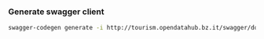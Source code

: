 <!--
SPDX-FileCopyrightText: NOI Techpark <digital@noi.bz.it>

SPDX-License-Identifier: CC0-1.0
-->

### Generate swagger client

```bash
swagger-codegen generate -i http://tourism.opendatahub.bz.it/swagger/docs/V1 -l ypescript-axios -o tourism
```